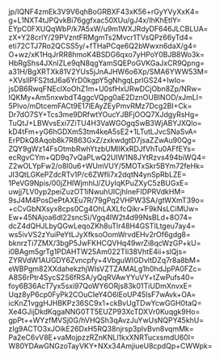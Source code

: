 jp/IQNF4zmEk3V9V6qhBoGRBXF43xK56+rGyYVyXxK4=
g+L1NXT4tJPQvkBi76ggfxac50XUu/gJ4x/IhKhEtlY=
EYpC0FXUQqWbP/k7A5xW/u9m1WXJRdyDF646JLCBLUA=
zX+Y28crlY/29PVzntFRMgmTs2Mvcr1TVsQPz66yTd4=
eti72CTJ7Ro2QCSS5y/+fTHaPCqe6Q2bWwxn6daX/g4=
O+wz/xK1HqJrRR8hmoK4BSDG6qxo7yHPoY0BJB8Wo3k=
HbRgShs4JXnlZLe9qN8qgYamSQEPoGVKGaJxCR9Qpng=
a31H/BgXRTXk81V2YUs5jJnAJHW6o6Xp/SMA6YWW53M=
+XVsllPFS2tdJ6a6YrD0kgpY5gNhgqLprlGS24+IwIo=
jsDB6RwqFNEclXoOhZ1m+U0sfHxURwDCjObn8Zp/NRw=
IQKMy+Am5nxwbdT4ggcVQpg0aE2DznOUBINOD/xJmLI=
5Plvo/mDtcemFACt9E17lEAyZEyPmvRMz7Dcg2BI+Ck=
Dr7dO7SY+Tcs3me9DRfwtYOucYJBFjOOQ7XJdgyRsHg=
TuQtJ+LBWvsExi7ZiTU4H3VaWGOgqSwB3WjABYJXQlo=
kD4tFm+yG6hGDXm53tm4keA5sE2+1LTutLJvcSNaSvA=
ErPDkQ8Aqob8k7R863GxZ/zxkwdgtD7jsaZZwAu90Qg=
ZQY9gWz14FsOtmbRwhYtzbUMlIKxRDJfVhTu0AFfEYs=
ecRgvCYm+QD9q7vQaPLwQ2UIW1N8JYtRzvs494biWQ4=
Z2wOLYpFw2/o8l0u6+WUmVUY/5MOTxSkr5BYm72feHk=
JI3QtLGKePZdcRTv1P/c6ZWfli7x2dqtN4ynSpRbLZE=
1PeVG9Npis/00jZHlWjmhlJ/ZUyIqKPuZXyC5zBUGxE=
uwjj7LV0yp2peiZuzOT1iNwuhUlCjhlneFIDPRVdkHM=
9sJ4M4PosDePtAXEu7R/79gPq2VHPW3SA/gtWXmT39o=
+cCvGbNXsyx8cps0Cg4OhLAXLfcQikr+F9kNsLCiMUw=
Ew+45NAjoa6dl22sncSi/Vgq4IW2t4d99NsBLd+8O74=
dcZ4dQHJLbyQGwLeqoZKh8uTlr48H4GSTILtgeu7ay4=
ws5ivVS2zYuiPeYtLJyXfksoOomWrvdEHv2rOf6gdg8=
bknrzTi7ZMX/3bgP5JwFKHCQVHq49wrZi8qcWzGP+kU=
i0BAgm5grTg1PDAHTW25Am022TIi38VhtE4ii+slQjs=
ZYRVdW1AUGDY6Zvncpfy+4VbguWIGDvltDZq7r8a8bM=
eWBPgm82XXdahekzhjWIsVZTZAMALg1h0hdJpPA0FZc=
A8S6rPtr4SycS2S6fRSA/yQqRVAwYYuVY+tZwPufs40=
foy6B36AcT7yx5sxi97QoWY6ORjs83k01TiUDmXnvxE=
Uqz8yP6cp0FyPk2COuCIeY4O6lEoUP45IsF7wAvk+OA=
icKnZ1vggHJHBKPz36SC9x1+ckBvUgTDwYcwGGH0taQ=
Xe4GJijDkdKqgaNNG0TT5EUZP93XcTDXVr0Kuqgk9Ho=
gpPt++WYzfMVSj0G/hVHQSh3qAvzJuYwUsNQPY45khU=
zIg9ACTO3xJOikE26DxH5RQ38njrsp3pIvBvn8vqmMk=
Pa2eC6vV8E+vaMojpzzRZnKNLl1kxXNRTucxsmdU60I=
W80YDAwGNGzoTayVKY+NXx34AmjiueU8cpdQp+CWWpk=
